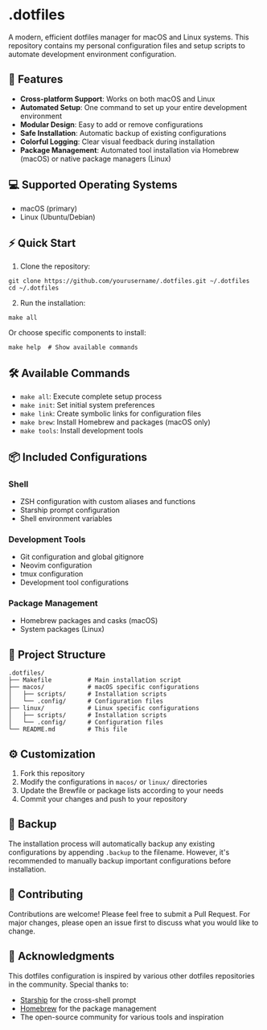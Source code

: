 # .dotfiles

A modern, efficient dotfiles manager for macOS and Linux systems. This repository contains my personal configuration files and setup scripts to automate development environment configuration.

## 🚀 Features

- **Cross-platform Support**: Works on both macOS and Linux
- **Automated Setup**: One command to set up your entire development environment
- **Modular Design**: Easy to add or remove configurations
- **Safe Installation**: Automatic backup of existing configurations
- **Colorful Logging**: Clear visual feedback during installation
- **Package Management**: Automated tool installation via Homebrew (macOS) or native package managers (Linux)

## 💻 Supported Operating Systems

- macOS (primary)
- Linux (Ubuntu/Debian)

## ⚡ Quick Start

1. Clone the repository:

```shell
git clone https://github.com/yourusername/.dotfiles.git ~/.dotfiles
cd ~/.dotfiles
```

2. Run the installation:

```shell
make all
```

Or choose specific components to install:

```shell
make help  # Show available commands
```

## 🛠 Available Commands

- `make all`: Execute complete setup process
- `make init`: Set initial system preferences
- `make link`: Create symbolic links for configuration files
- `make brew`: Install Homebrew and packages (macOS only)
- `make tools`: Install development tools

## 📦 Included Configurations

### Shell

- ZSH configuration with custom aliases and functions
- Starship prompt configuration
- Shell environment variables

### Development Tools

- Git configuration and global gitignore
- Neovim configuration
- tmux configuration
- Development tool configurations

### Package Management

- Homebrew packages and casks (macOS)
- System packages (Linux)

## 📄 Project Structure

```shell
.dotfiles/
├── Makefile          # Main installation script
├── macos/            # macOS specific configurations
│   ├── scripts/      # Installation scripts
│   └── .config/      # Configuration files
├── linux/            # Linux specific configurations
│   ├── scripts/      # Installation scripts
│   └── .config/      # Configuration files
└── README.md         # This file
```

## ⚙️ Customization

1. Fork this repository
2. Modify the configurations in `macos/` or `linux/` directories
3. Update the Brewfile or package lists according to your needs
4. Commit your changes and push to your repository

## 🚨 Backup

The installation process will automatically backup any existing configurations by appending `.backup` to the filename. However, it's recommended to manually backup important configurations before installation.

## 🤝 Contributing

Contributions are welcome! Please feel free to submit a Pull Request. For major changes, please open an issue first to discuss what you would like to change.

## 🙏 Acknowledgments

This dotfiles configuration is inspired by various other dotfiles repositories in the community. Special thanks to:

- [Starship](https://starship.rs/) for the cross-shell prompt
- [Homebrew](https://brew.sh/) for the package management
- The open-source community for various tools and inspiration
